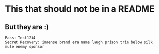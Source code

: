 # This that should not be in a README

## But they are :)

```text
Pass: Test1234
Secret Recovery: immense brand era name laugh prison trim below silk mule enemy sponsor
```
